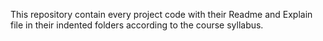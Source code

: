 This repository contain every project code with their Readme and Explain file in their indented folders according to the course syllabus.